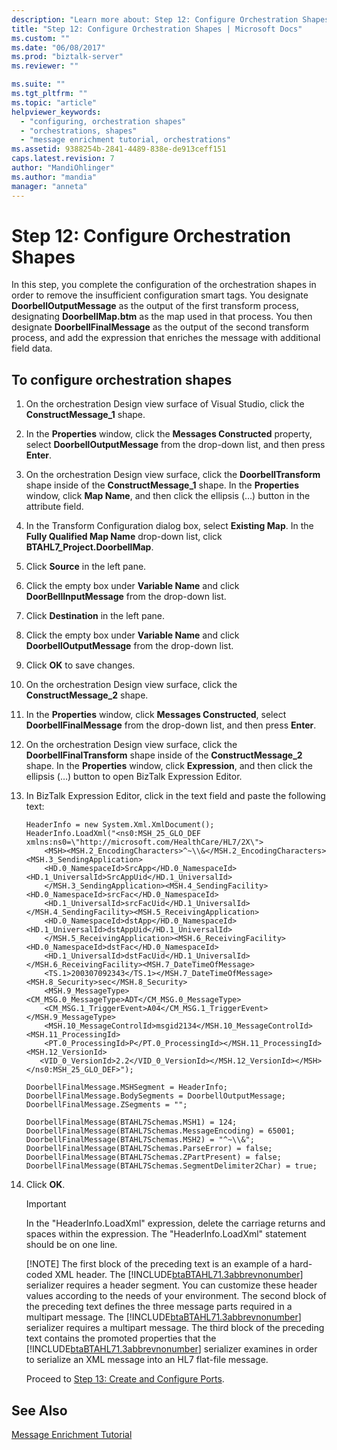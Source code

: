 ```yaml
---
description: "Learn more about: Step 12: Configure Orchestration Shapes"
title: "Step 12: Configure Orchestration Shapes | Microsoft Docs"
ms.custom: ""
ms.date: "06/08/2017"
ms.prod: "biztalk-server"
ms.reviewer: ""

ms.suite: ""
ms.tgt_pltfrm: ""
ms.topic: "article"
helpviewer_keywords:
  - "configuring, orchestration shapes"
  - "orchestrations, shapes"
  - "message enrichment tutorial, orchestrations"
ms.assetid: 9388254b-2841-4489-838e-de913ceff151
caps.latest.revision: 7
author: "MandiOhlinger"
ms.author: "mandia"
manager: "anneta"
---
```

# Step 12: Configure Orchestration Shapes
In this step, you complete the configuration of the orchestration shapes in order to remove the insufficient configuration smart tags. You designate **DoorbellOutputMessage** as the output of the first transform process, designating **DoorbellMap.btm** as the map used in that process. You then designate **DoorbellFinalMessage** as the output of the second transform process, and add the expression that enriches the message with additional field data.

## To configure orchestration shapes

1. On the orchestration Design view surface of Visual Studio, click the **ConstructMessage_1** shape.

2. In the **Properties** window, click the **Messages Constructed** property, select **DoorbellOutputMessage** from the drop-down list, and then press **Enter**.

3. On the orchestration Design view surface, click the **DoorbellTransform** shape inside of the **ConstructMessage_1** shape. In the **Properties** window, click **Map Name**, and then click the ellipsis (…) button in the attribute field.

4. In the Transform Configuration dialog box, select **Existing Map**. In the **Fully Qualified Map Name** drop-down list, click **BTAHL7_Project.DoorbellMap**.

5. Click **Source** in the left pane.

6. Click the empty box under **Variable Name** and click **DoorBellInputMessage** from the drop-down list.

7. Click **Destination** in the left pane.

8. Click the empty box under **Variable Name** and click **DoorbellOutputMessage** from the drop-down list.

9. Click **OK** to save changes.

10. On the orchestration Design view surface, click the **ConstructMessage_2** shape.

11. In the **Properties** window, click **Messages Constructed**, select **DoorbellFinalMessage** from the drop-down list, and then press **Enter**.

12. On the orchestration Design view surface, click the **DoorbellFinalTransform** shape inside of the **ConstructMessage_2** shape. In the **Properties** window, click **Expression**, and then click the ellipsis (…) button to open BizTalk Expression Editor.

13. In BizTalk Expression Editor, click in the text field and paste the following text:

    ```
    HeaderInfo = new System.Xml.XmlDocument();
    HeaderInfo.LoadXml("<ns0:MSH_25_GLO_DEF xmlns:ns0=\"http://microsoft.com/HealthCare/HL7/2X\">
        <MSH><MSH.2_EncodingCharacters>^~\\&</MSH.2_EncodingCharacters><MSH.3_SendingApplication>
        <HD.0_NamespaceId>SrcApp</HD.0_NamespaceId><HD.1_UniversalId>SrcAppUid</HD.1_UniversalId>
        </MSH.3_SendingApplication><MSH.4_SendingFacility><HD.0_NamespaceId>srcFac</HD.0_NamespaceId>
        <HD.1_UniversalId>srcFacUid</HD.1_UniversalId></MSH.4_SendingFacility><MSH.5_ReceivingApplication>
        <HD.0_NamespaceId>dstApp</HD.0_NamespaceId><HD.1_UniversalId>dstAppUid</HD.1_UniversalId>
        </MSH.5_ReceivingApplication><MSH.6_ReceivingFacility><HD.0_NamespaceId>dstFac</HD.0_NamespaceId>
        <HD.1_UniversalId>dstFacUid</HD.1_UniversalId></MSH.6_ReceivingFacility><MSH.7_DateTimeOfMessage>
        <TS.1>200307092343</TS.1></MSH.7_DateTimeOfMessage><MSH.8_Security>sec</MSH.8_Security>
        <MSH.9_MessageType><CM_MSG.0_MessageType>ADT</CM_MSG.0_MessageType>
        <CM_MSG.1_TriggerEvent>A04</CM_MSG.1_TriggerEvent></MSH.9_MessageType>
        <MSH.10_MessageControlId>msgid2134</MSH.10_MessageControlId><MSH.11_ProcessingId>
        <PT.0_ProcessingId>P</PT.0_ProcessingId></MSH.11_ProcessingId><MSH.12_VersionId>
       <VID_0_VersionId>2.2</VID_0_VersionId></MSH.12_VersionId></MSH></ns0:MSH_25_GLO_DEF>");

    DoorbellFinalMessage.MSHSegment = HeaderInfo;
    DoorbellFinalMessage.BodySegments = DoorbellOutputMessage;
    DoorbellFinalMessage.ZSegments = "";

    DoorbellFinalMessage(BTAHL7Schemas.MSH1) = 124;
    DoorbellFinalMessage(BTAHL7Schemas.MessageEncoding) = 65001;
    DoorbellFinalMessage(BTAHL7Schemas.MSH2) = "^~\\&";
    DoorbellFinalMessage(BTAHL7Schemas.ParseError) = false;
    DoorbellFinalMessage(BTAHL7Schemas.ZPartPresent) = false;
    DoorbellFinalMessage(BTAHL7Schemas.SegmentDelimiter2Char) = true;

    ```

14. Click **OK**.

    > [!IMPORTANT]
    >  In the "HeaderInfo.LoadXml" expression, delete the carriage returns and spaces within the expression. The "HeaderInfo.LoadXml" statement should be on one line.
    >
    > [!NOTE]
    >  The first block of the preceding text is an example of a hard-coded XML header. The [!INCLUDE[btaBTAHL71.3abbrevnonumber](../../includes/btabtahl71-3abbrevnonumber-md.md)] serializer requires a header segment. You can customize these header values according to the needs of your environment. The second block of the preceding text defines the three message parts required in a multipart message. The [!INCLUDE[btaBTAHL71.3abbrevnonumber](../../includes/btabtahl71-3abbrevnonumber-md.md)] serializer requires a multipart message. The third block of the preceding text contains the promoted properties that the [!INCLUDE[btaBTAHL71.3abbrevnonumber](../../includes/btabtahl71-3abbrevnonumber-md.md)] serializer examines in order to serialize an XML message into an HL7 flat-file message.

    Proceed to [Step 13: Create and Configure Ports](../../adapters-and-accelerators/accelerator-hl7/step-13-create-and-configure-ports.md).

## See Also
 [Message Enrichment Tutorial](../../adapters-and-accelerators/accelerator-hl7/message-enrichment-tutorial.md)
